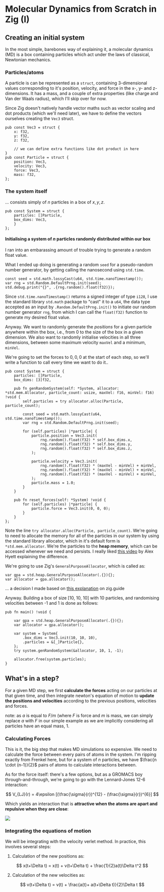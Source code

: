 # Molecular Dynamics from Scratch in Zig (I)

## Creating an initial system
In the most simple, barebones way of explaining it, a molecular dynamics (MD) is a box containing particles which act under the laws of classical, Newtonian mechanics.

### Particles/atoms
A particle is can be represented as a `struct`, containing 3-dimensional values corresponding to it's position, velocity, and force in the x-, y- and z-dimensions. It has a mass, and a couple of extra properties (like charge and Van der Waals radius), which I'll skip over for now.

Since Zig doesn't natively handle vector maths such as vector scaling and dot products (which we'll need later), we have to define the vectors ourselves creating the `Vec3` struct.

```zig
pub const Vec3 = struct {
    x: f32,
    y: f32,
    z: f32,

    // we can define extra functions like dot product in here
}
pub const Particle = struct {
    position: Vec3,
    velocity: Vec3,
    force: Vec3,
    mass: f32,
};
```


### The system itself
... consists simply of $n$ particles in a box of $x, y, z$.
```zig
pub const System = struct {
    particles: []Particle,
    box_dims: Vec3,
    }
};
```

#### Initialising a system of $n$ particles randomly distributed within our box

I ran into an embarassing amount of trouble trying to generate a random float value. 

What I ended up doing is generating a random `seed` for a pseudo-random number generator, by getting calling the nanosecond using `std.time`.

```zig
const seed = std.math.lossyCast(u64, std.time.nanoTimestamp());
var rng = std.Random.DefaultPrng.init(seed);
std.debug.print("{}", .{rng.random().float(f32)});
```

Since `std.time.nanoTimestamp()` returns a signed integer of type `i128`, I use the standard library `std.math` package to "cast" it to a `u64`, the data type accepted as an input by `.Random.DefaultPrng.init()` to initiate our random number generator `rng`, from which I can call the `float(f32)` function to generate my desired float value.

Anyway. We want to randomly generate the *positions* for a given particle anywhere within the box, i.e., from 0 to the size of the box in a given dimension. We also want to randomly initialise velocities in all three dimensions, between some maximum velocity `maxVel` and a minimum, `minVel`. 

We're going to set the forces to $0,0,0$ at the start of each step, so we'll write a function to call every time we want to do it..

```zig
pub const System = struct {
    particles: []Particle,
    box_dims: [3]f32,

    pub fn genRandomSystem(self: *System, allocator: *std.mem.Allocator, particle_count: usize, maxVel: f16, minVel: f16) !void {
        self.particles = try allocator.alloc(Particle, particle_count);

        const seed = std.math.lossyCast(u64, std.time.nanoTimestamp());
        var rng = std.Random.DefaultPrng.init(seed);

        for (self.particles) |*particle| {
            particle.position = Vec3.init(
                rng.random().float(f32) * self.box_dims.x,
                rng.random().float(f32) * self.box_dims.y,
                rng.random().float(f32) * self.box_dims.z,
            );

            particle.velocity = Vec3.init(
                rng.random().float(f32) * (maxVel - minVel) + minVel,
                rng.random().float(f32) * (maxVel - minVel) + minVel,
                rng.random().float(f32) * (maxVel - minVel) + minVel,
            );
            particle.mass = 1.0;
        }
    }

    pub fn reset_forces(self: *System) !void {
        for (self.particles) |*particle| {
            particle.force = Vec3.init(0, 0, 0);
        }
    }
};
```

Note the line `try allocator.alloc(Particle, particle_count)`. We're going to need to allocate the memory for all of the particles in our system by using the standard library allocator, which in it's default form is `*std.mem.allocator`. We're the particles to the **heap memory**, which can be accessed whenever we need and persists. I really liked [this video](https://www.youtube.com/watch?v=5OJRqkYbK-4) by Alex Hyett explaining the difference. 

We're going to use Zig's `GeneralPurposeAllocator`, which is called as:
```zig
var gpa = std.heap.GeneralPurposeAllocator(.{}){};
var allocator = gpa.allocator();
```
... a decision I made based on [this explanation](https://zig.guide/standard-library/allocators) on zig.guide

Anyway. Building a box of size [10, 10, 10] with 10 particles, and randomising velocities between -1 and 1 is done as follows:

```zig
pub fn main() !void {

    var gpa = std.heap.GeneralPurposeAllocator(.{}){};
    var allocator = gpa.allocator();

    var system = System{
        .box_dims = Vec3.init(10, 10, 10),
        .particles = &[_]Particle{},
    };
    try system.genRandomSystem(&allocator, 10, 1, -1);

    allocator.free(system.particles);
}
```


## What's in a step?

For a given MD step, we first **calculate the forces** acting on our particles at that given time, and then integrate newton's equation of motion to **update the positions and velocities** according to the previous positions, velocities and forces.

note: as $a$ is equal to $F/m$ (where $F$ is force and $m$ is mass, we can simply replace $a$ with $F$ in our simple example as we are implicitly considering all particles have an equal mass, 1.


### Calculating Forces
This is it, the big step that makes MD simulations so expensive. We need to calculate the force between every pairs of atoms in the system. I'm ripping exactly from Frenkel here, but for a system of $n$ particles, we have $\frac{n \cdot (n-1)}{2}$ pairs of atoms to calculate interactions between. 

As for the force itself: there's a few options, but as a GROMACS boy through-and-through, we're going to go with the Lennard-Jones 12-6 interaction:

$$
V_{LJ}(r) = 4\epsilon [(\frac{\sigma}{r})^{12} - (\frac{\sigma}{r})^{6}]
$$

Which yields an interaction that is **attractive when the atoms are apart and repulsive when they are close**:

![](https://upload.wikimedia.org/wikipedia/commons/thumb/e/e7/Graph_of_Lennard-Jones_potential.png/2560px-Graph_of_Lennard-Jones_potential.png)

### Integrating the equations of motion
We will be integrating with the velocity verlet method. In practice, this involves several steps:

1. Calculation of the new positions as:

$$
x(t+\Delta t) = x(t) + v(t+\Delta t) + \frac{1}{2}a(t)\Delta t^2
$$

2. Calculation of the new velocities as:

$$
v(t+\Delta t) = v(t) + \frac{a(t)+ a(t+\Delta t)}{2}\Delta t
$$
